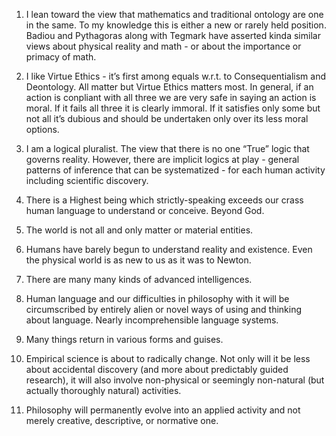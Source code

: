 1. I lean toward the view that mathematics and traditional ontology are one in the same. To my knowledge this is either a new or rarely held position. Badiou and Pythagoras along with Tegmark have asserted kinda similar views about physical reality and math - or about the importance or primacy of math.

2. I like Virtue Ethics - it’s first among equals w.r.t. to Consequentialism and Deontology. All matter but Virtue Ethics matters most. In general, if an action is conpliant with all three we are very safe in saying an action is moral. If it fails all three it is clearly immoral. If it satisfies only some but not all it’s dubious and should be undertaken only over its less moral options.

3. I am a logical pluralist. The view that there is no one “True” logic that governs reality. However, there are implicit logics at play - general patterns of inference that can be systematized - for each human activity including scientific discovery.

4. There is a Highest being which strictly-speaking exceeds our crass human language to understand or conceive. Beyond God.

5. The world is not all and only matter or material entities.

6. Humans have barely begun to understand reality and existence. Even the physical world is as new to us as it was to Newton.

7. There are many many kinds of advanced intelligences.

8. Human language and our difficulties in philosophy with it will be circumscribed by entirely alien or novel ways of using and thinking about language. Nearly incomprehensible language systems.

9. Many things return in various forms and guises.

10. Empirical science is about to radically change. Not only will it be less about accidental discovery (and more about predictably guided research), it will also involve non-physical or seemingly non-natural (but actually thoroughly natural) activities.

11. Philosophy will permanently evolve into an applied activity and not merely creative, descriptive, or normative one.